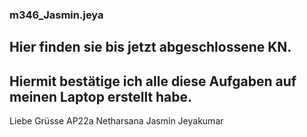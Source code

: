 ### m346_Jasmin.jeya



## Hier finden sie bis jetzt abgeschlossene KN. 

## Hiermit bestätige ich alle diese Aufgaben auf meinen Laptop erstellt habe.





Liebe Grüsse 
AP22a 
Netharsana Jasmin Jeyakumar
